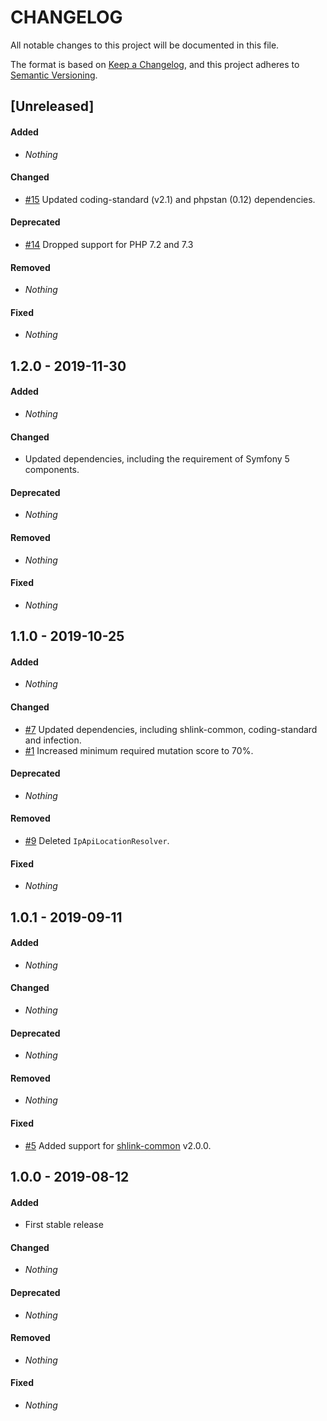 # CHANGELOG

All notable changes to this project will be documented in this file.

The format is based on [Keep a Changelog](https://keepachangelog.com), and this project adheres to [Semantic Versioning](https://semver.org).

## [Unreleased]

#### Added

* *Nothing*

#### Changed

* [#15](https://github.com/shlinkio/shlink-ip-geolocation/issues/15) Updated coding-standard (v2.1) and phpstan (0.12) dependencies.

#### Deprecated

* [#14](https://github.com/shlinkio/shlink-ip-geolocation/issues/14) Dropped support for PHP 7.2 and 7.3

#### Removed

* *Nothing*

#### Fixed

* *Nothing*


## 1.2.0 - 2019-11-30

#### Added

* *Nothing*

#### Changed

* Updated dependencies, including the requirement of Symfony 5 components.

#### Deprecated

* *Nothing*

#### Removed

* *Nothing*

#### Fixed

* *Nothing*


## 1.1.0 - 2019-10-25

#### Added

* *Nothing*

#### Changed

* [#7](https://github.com/shlinkio/shlink-ip-geolocation/issues/7) Updated dependencies, including shlink-common, coding-standard and infection.
* [#1](https://github.com/shlinkio/shlink-ip-geolocation/issues/1) Increased minimum required mutation score to 70%.

#### Deprecated

* *Nothing*

#### Removed

* [#9](https://github.com/shlinkio/shlink-ip-geolocation/issues/9) Deleted `IpApiLocationResolver`.

#### Fixed

* *Nothing*


## 1.0.1 - 2019-09-11

#### Added

* *Nothing*

#### Changed

* *Nothing*

#### Deprecated

* *Nothing*

#### Removed

* *Nothing*

#### Fixed

* [#5](https://github.com/shlinkio/shlink-ip-geolocation/issues/5) Added support for [shlink-common](https://github.com/shlinkio/shlink-common) v2.0.0.


## 1.0.0 - 2019-08-12

#### Added

* First stable release

#### Changed

* *Nothing*

#### Deprecated

* *Nothing*

#### Removed

* *Nothing*

#### Fixed

* *Nothing*
